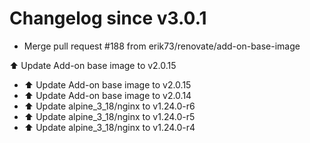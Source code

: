 # Changelog since v3.0.1
- Merge pull request #188 from erik73/renovate/add-on-base-image

⬆️ Update Add-on base image to v2.0.15 
- ⬆️ Update Add-on base image to v2.0.15 
- ⬆️ Update Add-on base image to v2.0.14 
- ⬆️ Update alpine_3_18/nginx to v1.24.0-r6 
- ⬆️ Update alpine_3_18/nginx to v1.24.0-r5 
- ⬆️ Update alpine_3_18/nginx to v1.24.0-r4 
